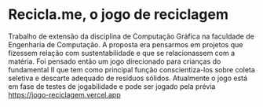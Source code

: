# Recicla.me, o jogo de reciclagem
Trabalho de extensão da disciplina de Computação Gráfica na faculdade de Engenharia de Computação. A proposta era pensarmos em projetos que fizessem relação com sustentabilidade e que se relacionassem com a matéria. 
Foi pensado então um jogo direcionado para crianças do fundamental II que tem como principal função conscientiza-los sobre coleta seletiva e descarte adequado de resíduos sólidos. Atualmente o jogo está em fase de testes de jogabilidade e pode ser jogado pela prévia https://jogo-reciclagem.vercel.app
